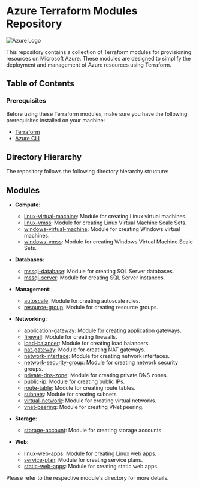# Azure Terraform Modules Repository

![Azure Logo](https://upload.wikimedia.org/wikipedia/commons/thumb/a/a8/Microsoft_Azure_Logo.svg/1280px-Microsoft_Azure_Logo.svg.png)

This repository contains a collection of Terraform modules for provisioning resources on Microsoft Azure. These modules are designed to simplify the deployment and management of Azure resources using Terraform.

## Table of Contents

### Prerequisites

Before using these Terraform modules, make sure you have the following prerequisites installed on your machine:

- [Terraform](https://www.terraform.io/downloads.html)
- [Azure CLI](https://docs.microsoft.com/en-us/cli/azure/install-azure-cli)

## Directory Hierarchy

The repository follows the following directory hierarchy structure:

## Modules

- **Compute**:
  - [linux-virtual-machine](modules/Compute/linux-virtual-machine): Module for creating Linux virtual machines.
  - [linux-vmss](modules/Compute/linux-vmss): Module for creating Linux Virtual Machine Scale Sets.
  - [windows-virtual-machine](modules/Compute/windows-virtual-machine): Module for creating Windows virtual machines.
  - [windows-vmss](modules/Compute/windows-vmss): Module for creating Windows Virtual Machine Scale Sets.

- **Databases**:
  - [mssql-database](modules/Databases/mssql-database): Module for creating SQL Server databases.
  - [mssql-server](modules/Databases/mssql-server): Module for creating SQL Server instances.
  
- **Management**:
  - [autoscale](modules/Management/autoscale): Module for creating autoscale rules.
  - [resource-group](modules/Management/resource-group): Module for creating resource groups.
  
- **Networking**:
  - [application-gateway](modules/Networking/application-gateway): Module for creating application gateways.
  - [firewall](modules/Networking/firewall): Module for creating firewalls.
  - [load-balancer](modules/Networking/load-balancer): Module for creating load balancers.
  - [nat-gateway](modules/Networking/nat-gateway): Module for creating NAT gateways.
  - [network-interface](modules/Networking/network-interface): Module for creating network interfaces.
  - [network-security-group](modules/Networking/network-security-group): Module for creating network security groups.
  - [private-dns-zone](modules/Networking/private-dns-zone): Module for creating private DNS zones.
  - [public-ip](modules/Networking/public-ip): Module for creating public IPs.
  - [route-table](modules/Networking/route-table): Module for creating route tables.
  - [subnets](modules/Networking/subnets): Module for creating subnets.
  - [virtual-network](modules/Networking/virtual-network): Module for creating virtual networks.
  - [vnet-peering](modules/Networking/vnet-peering): Module for creating VNet peering.
  
- **Storage**:
  - [storage-account](modules/Storage/storage-account): Module for creating storage accounts.
  
- **Web**:
  - [linux-web-apps](modules/Web/linux-web-apps): Module for creating Linux web apps.
  - [service-plan](modules/Web/service-plan): Module for creating service plans.
  - [static-web-apps](modules/Web/static-web-apps): Module for creating static web apps.

Please refer to the respective module's directory for more details.